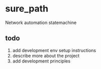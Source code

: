 # sure_path
Network automation statemachine


## todo
1. add development env setup instructions
2. describe more about the project
3. add development principles
